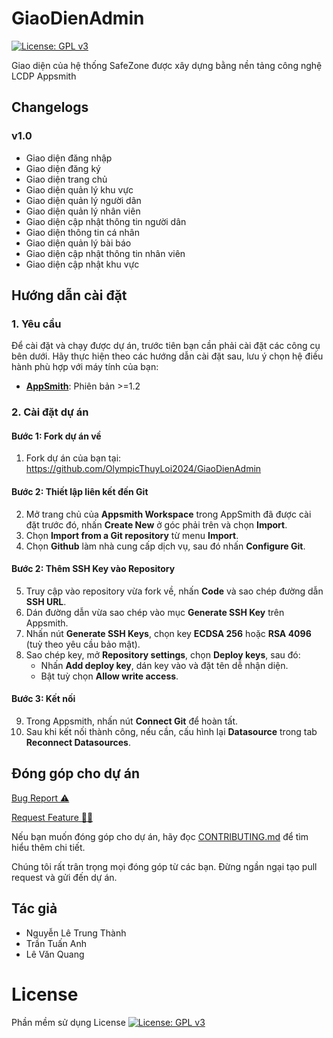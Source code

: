 # GiaoDienAdmin
[![License: GPL v3](https://img.shields.io/badge/License-GPLv3-blue.svg)](https://www.gnu.org/licenses/gpl-3.0.html)

Giao diện  của hệ thống SafeZone được xây dựng bằng nền tảng công nghệ LCDP Appsmith

## Changelogs

### v1.0
- Giao diện đăng nhập
- Giao diện đăng ký
- Giao diện trang chủ
- Giao diện quản lý khu vực
- Giao diện quản lý người dân
- Giao diện quản lý nhân viên
- Giao diện cập nhật thông tin người dân
- Giao diện thông tin cá nhân
- Giao diện quản lý bài báo
- Giao diện cập nhật thông tin nhân viên
- Giao diện cập nhật khu vực

## Hướng dẫn cài đặt
### 1. Yêu cầu
Để cài đặt và chạy được dự án, trước tiên bạn cần phải cài đặt các công cụ bên dưới. Hãy thực hiện theo các hướng dẫn cài đặt sau, lưu ý chọn hệ điều hành phù hợp với máy tính của bạn:
- [**AppSmith**](https://docs.appsmith.com/getting-started/setup): Phiên bản >=1.2

### 2. Cài đặt dự án
#### Bước 1: Fork dự án về
1. Fork dự án của bạn tại: https://github.com/OlympicThuyLoi2024/GiaoDienAdmin
#### Bước 2: Thiết lập liên kết đến Git
2. Mở trang chủ của **Appsmith Workspace** trong AppSmith đã được cài đặt trước đó, nhấn **Create New** ở góc phải trên và chọn **Import**.
3. Chọn **Import from a Git repository** từ menu **Import**.
4. Chọn **Github** làm nhà cung cấp dịch vụ, sau đó nhấn **Configure Git**.

#### Bước 2: Thêm SSH Key vào Repository
5. Truy cập vào repository vừa fork về, nhấn **Code** và sao chép đường dẫn **SSH URL**.
6. Dán đường dẫn vừa sao chép vào mục **Generate SSH Key** trên Appsmith.
7. Nhấn nút **Generate SSH Keys**, chọn key **ECDSA 256** hoặc **RSA 4096** (tuỳ theo yêu cầu bảo mật).
8. Sao chép key, mở **Repository settings**, chọn **Deploy keys**, sau đó:
   - Nhấn **Add deploy key**, dán key vào và đặt tên dễ nhận diện.
   - Bật tuỳ chọn **Allow write access**.

#### Bước 3: Kết nối
9. Trong Appsmith, nhấn nút **Connect Git** để hoàn tất.
10. Sau khi kết nối thành công, nếu cần, cấu hình lại **Datasource** trong tab **Reconnect Datasources**.

## Đóng góp cho dự án

<a href="https://github.com/OlympicThuyLoi2024/GiaoDienAdmin/issues/new?assignees=&labels=&projects=&template=bug.md&title=BUG">Bug Report ⚠️
</a>

<a href="https://github.com/OlympicThuyLoi2024/GiaoDienAdmin/issues/new?assignees=&labels=&projects=&template=feature_template.md&title=Feature">Request Feature 👩‍💻</a>

Nếu bạn muốn đóng góp cho dự án, hãy đọc [CONTRIBUTING.md](.github/CONTRIBUTING.md) để tìm hiểu thêm chi tiết.

Chúng tôi rất trân trọng mọi đóng góp từ các bạn. Đừng ngần ngại tạo pull request và gửi đến dự án.

## Tác giả
- Nguyễn Lê Trung Thành
- Trần Tuấn Anh
- Lê Văn Quang

# License
Phần mềm sử dụng License  [![License: GPL v3](https://img.shields.io/badge/License-GPLv3-blue.svg)](https://www.gnu.org/licenses/gpl-3.0.html)

